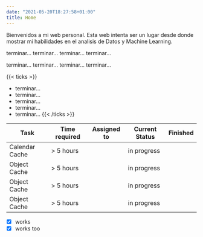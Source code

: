 ```yaml
---
date: "2021-05-20T18:27:58+01:00"
title: Home
---
```


Bienvenidos a mi web personal. Esta web intenta ser un lugar desde donde mostrar mi habilidades en el analisis de Datos y Machine Learning.

terminar... terminar... terminar... terminar...

terminar... terminar... terminar... terminar...

{{< ticks >}}
* terminar...
* terminar...
* terminar...
* terminar...
* terminar...
{{< /ticks >}}

| Task           | Time required | Assigned to   | Current Status | Finished | 
|----------------|---------------|---------------|----------------|-----------|
| Calendar Cache | > 5 hours  |  | in progress | 
| Object Cache   | > 5 hours  |  | in progress | 
| Object Cache   | > 5 hours  |  | in progress | 
| Object Cache   | > 5 hours  |  | in progress | 

- [x] works
- [x] works too
